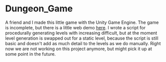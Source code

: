 # Dungeon_Game

A friend and I made this little game with the Unity Game Engine. The game is incomplete, but there is a little web demo [here](https://lordbenedikt.github.io/dungeon_game_webgl/).
I wrote a script for procedurally generating levels with increasing difficult, but at the moment level generation is swapped out for a static level, because the script is
still basic and doesn't add as much detail to the levels as we do manually. Right now we are not working on this project anymore, but might pick it up at some point in the
future.
